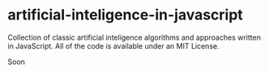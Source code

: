 # artificial-inteligence-in-javascript
Collection of classic artificial inteligence algorithms and approaches written in JavaScript. All of the code is available under an MIT License.

Soon
